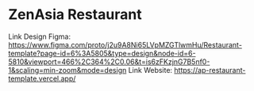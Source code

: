 # ZenAsia Restaurant

Link Design Figma: https://www.figma.com/proto/j2u9A8Ni65LVpMZGTlwmHu/Restaurant-template?page-id=6%3A5805&type=design&node-id=6-5810&viewport=466%2C364%2C0.06&t=is6zFKzjnG7B5nf0-1&scaling=min-zoom&mode=design
Link Website: https://ap-restaurant-template.vercel.app/
